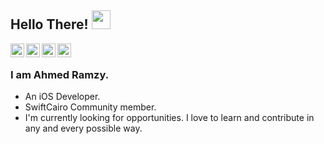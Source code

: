 ## Hello There! <img src="https://raw.githubusercontent.com/iampavangandhi/iampavangandhi/master/gifs/Hi.gif" width="30px"></h2>

<a href="https://twitter.com/r_theIosDev">
  <img align="left" alt="Ramzy's Twitter" width="22px" src="https://cdn.jsdelivr.net/npm/simple-icons@v3/icons/twitter.svg" />
</a>
<a href="https://www.linkedin.com/in/iramzy/">
  <img align="left" alt="Ramzy's Linkdein" width="22px" src="https://cdn.jsdelivr.net/npm/simple-icons@v3/icons/linkedin.svg" />
</a>
<a href="https://github.com/iramzy">
  <img align="left" alt="Ramzy's Github" width="22px" src="https://cdn.jsdelivr.net/npm/simple-icons@v3/icons/github.svg" />
</a>
<a href="https://medium.com/@ramzy.2871">
  <img align="left" alt="Ramzy's Medium" width="22px" src="https://cdn.jsdelivr.net/npm/simple-icons@v3/icons/medium.svg" />
</a>

<br />


### I am Ahmed Ramzy.
- An iOS Developer.
- SwiftCairo Community member.
- I'm currently looking for opportunities. I love to learn and contribute in any and every possible way.
